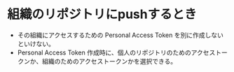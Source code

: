 # 組織のリポジトリにpushするとき

* その組織にアクセスするための Personal Access Token を別に作成しないといけない。
* Personal Access Token 作成時に、個人のリポジトリのためのアクセストークンか、組織のためのアクセストークンかを選択できる。
